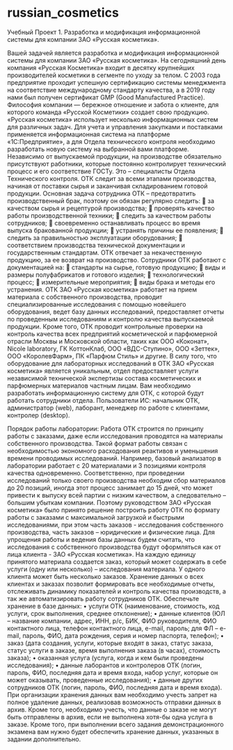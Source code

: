 # russian_cosmetics
Учебный Проект 1. Разработка и модификация информационной системы для компании ЗАО «Русская косметика».

Вашей задачей является разработка и модификация информационной системы для компании ЗАО «Русская косметика».
На сегодняшний день компания «Русская Косметика» входит в десятку крупнейших производителей косметики в сегменте по уходу за телом. С 2003 года предприятие проходит успешную сертификацию системы менеджмента на соответствие международному стандарту качества, а в 2019 году нами был получен сертификат GMP (Good Manufactured Practice). Философия компании — бережное отношение и забота о клиенте, для которого команда «Русской Косметики» создает свою продукцию.
«Русская косметика» использует несколько информационных систем для различных задач. Для учета и управления закупками и поставками применяется информационная система на платформе «1С:Предприятие», а для Отдела технического контроля необходимо разработать новую систему на выбранной вами платформе.
Независимо от выпускаемой продукции, на производстве обязательно присутствуют работники, которые постоянно контролирует технический процесс и его соответствие ГОСТу. Это – специалисты Отдела Технического контроля. ОТК следит за всеми этапами производства, начиная от поставки сырья и заканчивая складированием готовой продукции.
Основная задача сотрудника ОТК – предотвратить производственный брак, поэтому он обязан регулярно следить:
	за качеством сырья и рецептурой производства;
	проверять качество работы производственной техники;
	следить за качеством работы сотрудников;
	своевременно останавливать процесс во время выпуска бракованной продукции;
	устранять причины ее появления;
	следить за правильностью эксплуатации оборудования;
	соответствием производства технической документации и государственным стандартам.
ОТК отвечает за некачественную продукцию, за ее возврат на производство.
Сотрудники ОТК работают с документацией на:
	стандарты на сырье, готовую продукцию;
	виды и размеры полуфабрикатов и готового изделия;
	технологический процесс;
	измерительные мероприятия;
	виды брака и методы его устранения.
ОТК ЗАО «Русская косметика» работает на прием материала с собственного производства, проводит специализированные исследования с помощью новейшего оборудования, ведет базу данных исследований, предоставляет отчеты по проведенным исследованиям и контролю качества выпускаемой продукции. Кроме того, ОТК проводит контрольные проверки на контроль качества всех предприятий косметической и парфюмерной отрасли Москвы и Московской области, таких как ООО «Коконат», Nicole laboratory, ГК КоттонКлаб, ООО «ВДС-Ступино», ООО «Зеттек», ООО «КоролевФарм», ПК «Парфюм Стиль» и другие.
 В силу того, что оборудование для лабораторных исследований в ОТК ЗАО «Русская косметика» является уникальным, отдел предоставляет услуги независимой технической экспертизы состава косметических и парфюмерных материалов частным лицам.
Вам необходимо разработать информационную систему для ОТК, с которой будут работать сотрудники отдела.
Пользователи ИС: начальник ОТК, администратор (web), лаборант, менеджер по работе с клиентами, контролер (desktop).

Порядок работы лаборатории: 
Работа ОТК строится по принципу работы с заказами, даже если исследования проводятся на материалы собственного производства. Такой формат работы связан с необходимостью экономного расходования реактивов и уменьшения времени проводимых исследований.
Например, базовый анализатор в лаборатории работает с 20 материалами и 3 позициями контроля качества одновременно. Соответственно, при проведении исследований только своего производства необходим сбор материалов до 20 позиций, иногда этот процесс занимает до 15 дней, что может привести к выпуску всей партии с низким качеством, а следовательно – большим убыткам компании.
Поэтому руководством ЗАО «Русская косметика» было принято решение построить работу ОТК по формату работы с заказами с максимальной загрузкой и быстрыми исследованиями, при этом часть заказов - исследования собственного производства, часть заказов – юридические и физические лица.
Для упрощения работы и ведения базы данных будем считать, что исследования с собственного производства будут оформляться как от лица клиента - ЗАО «Русская косметика».
На каждую единицу принятого материала создается заказ, который может содержать в себе услуги (одну или несколько) – исследования материала. У одного клиента может быть несколько заказов. Хранение данных о всех клиентах и заказах позволит формировать все необходимые отчеты, отслеживать динамику показателей и контроль качества производств, а так же автоматизировать работу сотрудников ОТК.
Обеспечьте хранение в базе данных:
•	услуги ОТК (наименование, стоимость, код услуги, срок выполнения, среднее отклонение);
•	данные клиентов (ЮЛ – название компании, адрес, ИНН, р/с, БИК, ФИО руководителя, ФИО контактного лица, телефон контактного лица, e-mail, пароль; для ФЛ – e-mail, пароль, ФИО, дата рождения, серия и номер паспорта, телефон);
•	заказ (дата создания, услуги, которые входят в заказ, статус заказа, статус услуги в заказе, время выполнения заказа (в часах), стоимость заказа);
•	оказанная услуга (услуга, когда и кем были проведены исследования);
•	данные лаборантов и контролеров ОТК (логин, пароль, ФИО, последняя дата и время входа, набор услуг, которые он может оказывать, проведенные исследования);
•	данные других сотрудников ОТК (логин, пароль, ФИО, последняя дата и время входа).
При организации хранения данных вам необходимо учесть запрет на полное удаление данных, реализовав возможность отправки данных в архив. Кроме того, необходимо учесть, что данные о заказе не могут быть отправлены в архив, если не выполнена хотя-бы одна услуга в заказе. 
Кроме того, при выполнении всего задания демонстрационного экзамена вам нужно будет обеспечить хранение данных, указанных в задании дополнительно. 
